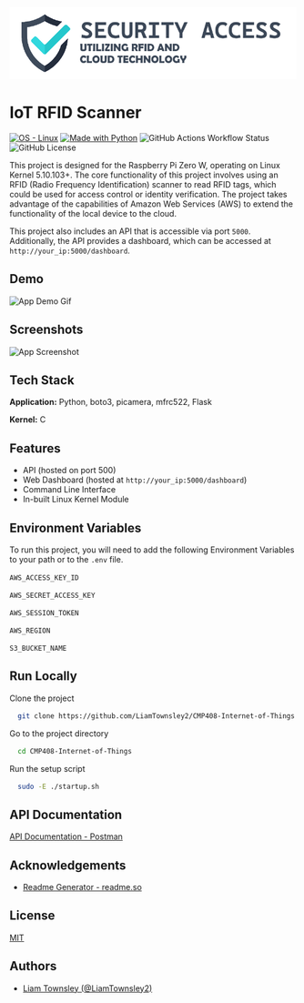 
![Logo](./.github/logo.png)


# IoT RFID Scanner
[![OS - Linux](https://img.shields.io/badge/OS-Linux-blue?logo=linux&logoColor=white)](https://www.linux.org/ "Go to Linux homepage") 
[![Made with Python](https://img.shields.io/badge/Python->=3.8-blue?logo=python&logoColor=white)](https://python.org "Go to Python homepage")
![GitHub Actions Workflow Status](https://img.shields.io/github/actions/workflow/status/LiamTownsley2/Security-Access/codeql.yml?label=codeql)
![GitHub License](https://img.shields.io/github/license/LiamTownsley2/Security-Access?cacheSeconds=120)

This project is designed for the Raspberry Pi Zero W, operating on Linux Kernel 5.10.103+. The core functionality of this project involves using an RFID (Radio Frequency Identification) scanner to read RFID tags, which could be used for access control or identity verification. The project takes advantage of the capabilities of Amazon Web Services (AWS) to extend the functionality of the local device to the cloud.

This project also includes an API that is accessible via port `5000`. Additionally, the API provides a dashboard, which can be accessed at `http://your_ip:5000/dashboard`.
## Demo

![App Demo Gif](https://via.placeholder.com/468x300?text=App+Demo+Gif)


## Screenshots

![App Screenshot](https://via.placeholder.com/468x300?text=App+Screenshot+Here)


## Tech Stack

**Application:** Python, boto3, picamera, mfrc522, Flask

**Kernel:** C


## Features

- API (hosted on port 500)
- Web Dashboard (hosted at `http://your_ip:5000/dashboard`)
- Command Line Interface
- In-built Linux Kernel Module


## Environment Variables

To run this project, you will need to add the following Environment Variables to your path or to the `.env` file.

`AWS_ACCESS_KEY_ID`

`AWS_SECRET_ACCESS_KEY`

`AWS_SESSION_TOKEN`

`AWS_REGION`

`S3_BUCKET_NAME`



## Run Locally

Clone the project

```bash
  git clone https://github.com/LiamTownsley2/CMP408-Internet-of-Things.git
```

Go to the project directory

```bash
  cd CMP408-Internet-of-Things
```

Run the setup script
```bash
  sudo -E ./startup.sh
```


## API Documentation

[API Documentation - Postman](https://cmp315.postman.co/workspace/New-Team-Workspace~ef0c1772-3d09-4444-98f4-23cfd4ed276a/collection/17093352-3ed4eabc-e8e3-4db1-9764-f164260748e8?action=share&creator=17093352)


## Acknowledgements

 - [Readme Generator - readme.so](https://readme.so/)
## License

[MIT](https://choosealicense.com/licenses/mit/)


## Authors

- [Liam Townsley (@LiamTownsley2)](https://www.github.com/LiamTownsley2)

